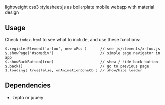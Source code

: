 lightweight css3 stylesheet/js as boilerplate mobile webapp with material design

## Usage 

Check `index.html` to see what to include, and use these functions:

    $.registerElement('x-foo', new xFoo )      // see js/elements/x-foo.js
    $.showPage('#somediv')                     // simple page navigator in app
    $.showBackButton(true)                     // show / hide back button
    $.back()                                   // go to previous page
    $.loading( true|false, onAnimationDoneCb ) // show/hide loader

## Dependencies

  * zepto or jquery
